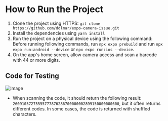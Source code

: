# How to Run the Project

1. Clone the project using HTTPS: `git clone https://github.com/ddlmar/expo-camera-issue.git`
2. Install the dependencies using `yarn install`
3. Run the project on a physical device using the following command:  
   Before running following commands, run `npx expo prebuild` and run `npx expo run:android --device` or `npx expo run:ios --device`.
4. On the app's home screen, allow camera access and scan a barcode with 44 or more digits.

## Code for Testing

![image](https://github.com/user-attachments/assets/468382ec-2900-4741-ae98-a36ae6092c02)

- When scanning the code, it should return the following result: `26091057275555777876286700000002899150000000600`, but it often returns different codes. In some cases, the code is returned with shuffled characters.
